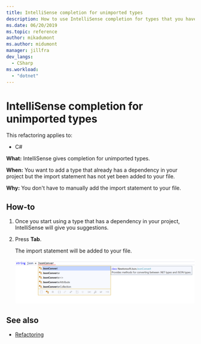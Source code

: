 ```yaml
---
title: IntelliSense completion for unimported types
description: How to use IntelliSense completion for types that you haven't imported yet with a `using` directive.
ms.date: 06/20/2019
ms.topic: reference
author: mikadumont
ms.author: midumont
manager: jillfra
dev_langs:
  - CSharp
ms.workload: 
  - "dotnet"
---
```

# IntelliSense completion for unimported types

This refactoring applies to:

- C#

**What:** IntelliSense gives completion for unimported types.

**When:** You want to add a type that already has a dependency in your project but the import statement has not yet been added to your file. 

**Why:** You don't have to manually add the import statement to your file.

## How-to

1. Once you start using a type that has a dependency in your project, IntelliSense will give you suggestions.
2. Press **Tab**. 

   The import statement will be added to your file.

   ![IntelliSense completion for unimported types](media/intellisense-completion-unimported-types.png)

## See also

- [Refactoring](../refactoring-in-visual-studio.md)
